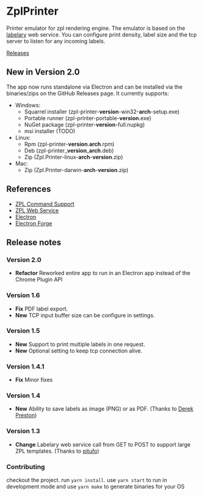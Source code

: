 # ZplPrinter

Printer emulator for zpl rendering engine. The emulator is based on the [labelary](http://labelary.com/service.html) web service. You can configure print density, label size and the tcp server to listen for any incoming labels.

[Releases](https://github.com/MrL0co/ZplPrinter/releases/latest)

## New in Version 2.0

The app now runs standalone via Electron and can be installed via the binaries/zips on the GitHub Releases page. It currently supports:

* Windows:
  * Squarrel installer (zpl-printer-**version**-win32-**arch**-setup.exe)
  * Portable runner (zpl-printer-portable-**version**.exe)
  * NuGet package (zpl-printer-**version**-full.nupkg)
  * msi installer (TODO)
* Linux:
  * Rpm (zpl-printer-**version**.**arch**.rpm)
  * Deb (zpl-printer\_**version**\_**arch**.deb)
  * Zip (Zpl.Printer-linux-**arch**-**version**.zip)
* Mac:
  * Zip (Zpl.Printer-darwin-**arch**-**version**.zip)

## References
* [ZPL Command Support](http://labelary.com/docs.html)
* [ZPL Web Service](http://labelary.com/service.html)
* [Electron](https://www.electronjs.org)
* [Electron Forge](https://www.electronforge.io)

## Release notes

### Version 2.0
* **Refactor** Reworked entire app to run in an Electron app instead of the Chrome Plugin API

### Version 1.6
* **Fix** PDF label export.
* **New** TCP input buffer size can be configure in settings.

### Version 1.5

* **New** Support to print multiple labels in one request.
* **New** Optional setting to keep tcp connection alive.

### Version 1.4.1

* **Fix** Minor fixes

### Version 1.4

* **New** Ability to save labels as image (PNG) or as PDF. (Thanks to [Derek Preston](https://plus.google.com/116997222122087717848/posts))

### Version 1.3

* **Change** Labelary web service call from GET to POST to support large ZPL templates. (Thanks to [pitufo](https://github.com/sbinkert/ZplPrinter/issues/1))

### Contributing

checkout the project. run `yarn install`. use `yarn start` to run in development mode and use `yarn make` to generate binaries for your OS

